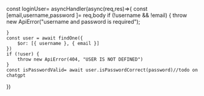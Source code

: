 const loginUser= asyncHandler(async(req,res)=>{
const [email,username,password ]= req,body
   if (!username && !email) {
        throw new ApiError("username and password is required");

    }
    const user = await findOne({
        $or: [{ username }, { email }]
    })
    if (!user) {
        throw new ApiError(404, "USER IS NOT DEFINED")
    }
    const isPasswordValid= await user.isPasswordCorrect(password)//todo on chatgpt
})
